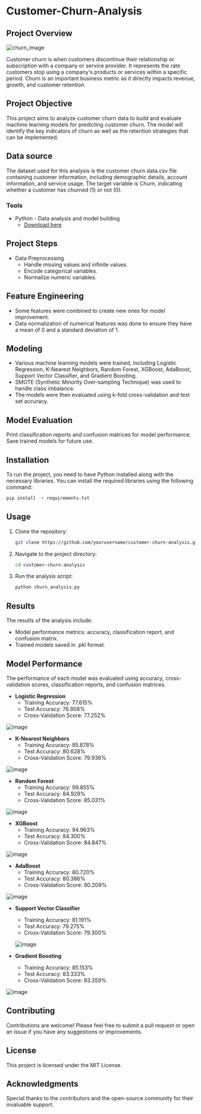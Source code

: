 # Customer-Churn-Analysis

## Project Overview

![churn_image](https://github.com/user-attachments/assets/a795dd11-ef10-4d4a-bb75-5583148ca16e)

Customer churn is when customers discontinue their relationship or subscription with a company or service provider. It represents the rate customers stop using a company's products or services within a specific period. Churn is an important business metric as it directly impacts revenue, growth, and customer retention.

## Project Objective
This project aims to analyze customer churn data to build and evaluate machine learning models for predicting customer churn. The model will identify the key indicators of churn as well as the retention strategies that can be implemented.

## Data source
The dataset used for this analysis is the customer churn data.csv file containing customer information, including demographic details, account information, and service usage. The target variable is Churn, indicating whether a customer has churned (1) or not (0).

### Tools

- Python - Data analysis and model building
  - [Download here](https://www.anaconda.com/download/success)
  
## Project Steps
- Data Preprocessing
  - Handle missing values and infinite values.
  - Encode categorical variables.
  - Normalize numeric variables.

## Feature Engineering
- Some features were combined to create new ones for model improvement.
- Data normalization of numerical features was done to ensure they have a mean of 0 and a standard deviation of 1.

## Modeling
- Various machine learning models were trained, including Logistic Regression, K-Nearest Neighbors, Random Forest, XGBoost, AdaBoost, Support Vector Classifier, and Gradient Boosting.
- SMOTE (Synthetic Minority Over-sampling Technique) was used to handle class imbalance.
- The models were then evaluated using k-fold cross-validation and test set accuracy.

## Model Evaluation
Print classification reports and confusion matrices for model performance.
Save trained models for future use.

## Installation
To run the project, you need to have Python installed along with the necessary libraries. You can install the required libraries using the following command:
```bash
pip install -r requirements.txt
```
## Usage
1. Clone the repository:
   ``` bash
   git clone https://github.com/yourusername/customer-churn-analysis.git
   ```
2. Navigate to the project directory:
   ```bash
   cd customer-churn-analysis
   ```
3. Run the analysis script:
   ```bash
   python churn_analysis.py
   ```

## Results

The results of the analysis include:
- Model performance metrics: accuracy, classification report, and confusion matrix.
- Trained models saved in .pkl format.

## Model Performance

The performance of each model was evaluated using accuracy, cross-validation scores, classification reports, and confusion matrices.
- **Logistic Regression**
  - Training Accuracy: 77.615%
  - Test Accuracy: 76.908%
  - Cross-Validation Score: 77.252%
  
![image](https://github.com/user-attachments/assets/cb745a1f-6382-4402-ab1e-9a2830f42d8f)

- **K-Nearest Neighbors**
  - Training Accuracy: 85.878%
  - Test Accuracy: 80.628%
  - Cross-Validation Score: 79.938%

![image](https://github.com/user-attachments/assets/acf9dbd5-e2d0-4369-a139-6b44cce2d62f)


- **Random Forest**
  - Training Accuracy: 99.855%
  - Test Accuracy: 84.928%
  - Cross-Validation Score: 85.031%

![image](https://github.com/user-attachments/assets/1bb8b7f4-efec-498c-8180-8e72fd2f2ed3)

- **XGBoost**
  - Training Accuracy: 94.963%
  - Test Accuracy: 84.300%
  - Cross-Validation Score: 84.847%

![image](https://github.com/user-attachments/assets/ef650c0e-b2a9-4a5f-aae3-2725038c4004)

- **AdaBoost**
  - Training Accuracy: 80.720%
  - Test Accuracy: 80.386%
  - Cross-Validation Score: 80.209%

![image](https://github.com/user-attachments/assets/11a344b5-024f-431c-88fb-be01d30f9b93)

- **Support Vector Classifier**
  - Training Accuracy: 81.191%
  - Test Accuracy: 79.275%
  - Cross-Validation Score: 79.300%
  
  ![image](https://github.com/user-attachments/assets/cda87c1e-07c3-4b90-a1f2-1412dfc2722c)

- **Gradient Boosting**
  - Training Accuracy: 85.153%
  - Test Accuracy: 83.333%
  - Cross-Validation Score: 83.359%

![image](https://github.com/user-attachments/assets/9a23d8cb-a49b-446a-92a3-53df5941842e)


## Contributing

Contributions are welcome! Please feel free to submit a pull request or open an issue if you have any suggestions or improvements.

## License
This project is licensed under the MIT License.

## Acknowledgments
Special thanks to the contributors and the open-source community for their invaluable support.
   
